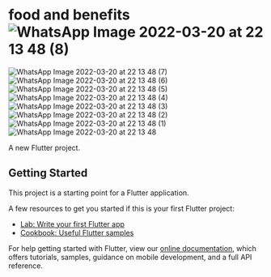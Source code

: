 # food and benefits![WhatsApp Image 2022-03-20 at 22 13 48 (8)](https://user-images.githubusercontent.com/55625153/159208597-eee26e19-8e1d-4ed3-9446-601329b5a1b5.jpeg)
![WhatsApp Image 2022-03-20 at 22 13 48 (7)](https://user-images.githubusercontent.com/55625153/159208601-b6ea9ac2-73a7-42e1-8286-b71a634bf2ca.jpeg)
![WhatsApp Image 2022-03-20 at 22 13 48 (6)](https://user-images.githubusercontent.com/55625153/159208603-ed465ad4-73d4-4689-bc83-7aa72bb0e2d9.jpeg)
![WhatsApp Image 2022-03-20 at 22 13 48 (5)](https://user-images.githubusercontent.com/55625153/159208607-065121cc-0abf-4b27-905b-8c19231ff475.jpeg)
![WhatsApp Image 2022-03-20 at 22 13 48 (4)](https://user-images.githubusercontent.com/55625153/159208608-572c3f7d-a1ac-437f-a4d1-64f85b6673de.jpeg)
![WhatsApp Image 2022-03-20 at 22 13 48 (3)](https://user-images.githubusercontent.com/55625153/159208612-83800c27-677e-44d3-aed9-237adc2d2000.jpeg)
![WhatsApp Image 2022-03-20 at 22 13 48 (2)](https://user-images.githubusercontent.com/55625153/159208613-988ccbd7-aa32-4045-a242-90ef99b79809.jpeg)
![WhatsApp Image 2022-03-20 at 22 13 48 (1)](https://user-images.githubusercontent.com/55625153/159208614-9a933a21-f974-45e6-b2c9-79a8281c9555.jpeg)
![WhatsApp Image 2022-03-20 at 22 13 48](https://user-images.githubusercontent.com/55625153/159208617-2850cc30-3694-4be5-b42c-1c06faaf1175.jpeg)


A new Flutter project.

## Getting Started

This project is a starting point for a Flutter application.

A few resources to get you started if this is your first Flutter project:

- [Lab: Write your first Flutter app](https://flutter.dev/docs/get-started/codelab)
- [Cookbook: Useful Flutter samples](https://flutter.dev/docs/cookbook)

For help getting started with Flutter, view our
[online documentation](https://flutter.dev/docs), which offers tutorials,
samples, guidance on mobile development, and a full API reference.
